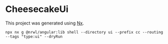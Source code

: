 

# CheesecakeUi

This project was generated using [Nx](https://nx.dev).

`
npx nx g @nrwl/angular:lib shell --directory ui --prefix cc --routing --tags "type:ui" --dryRun
`
